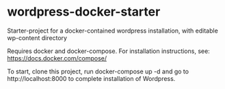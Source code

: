 # wordpress-docker-starter
Starter-project for a docker-contained wordpress installation, with editable wp-content directory

Requires docker and docker-compose. For installation instructions, see:
https://docs.docker.com/compose/

To start, clone this project, run docker-compose up -d and go to http://localhost:8000 to complete installation of Wordpress.

